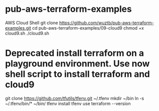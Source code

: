 # pub-aws-terraform-examples
AWS Cloud Shell
git clone https://github.com/wuztb/pub-aws-terraform-examples.git
cd pub-aws-terraform-examples/09-cloud9
chmod +x cloud9.sh
./cloud9.sh

# Deprecated install terraform on a playground environment. Use now shell script to install terraform and cloud9
git clone https://github.com/tfutils/tfenv.git ~/.tfenv
mkdir ~/bin
ln -s ~/.tfenv/bin/* ~/bin/
tfenv install
tfenv use
terraform --version
